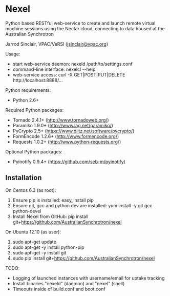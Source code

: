 Nexel
=====

Python based RESTful web-service to create and launch remote virtual
machine sessions using the Nectar cloud, connecting to data housed at the
Australian Synchrotron

Jarrod Sinclair, VPAC/VeRSI
(jsinclair@vpac.org)

Usage:

- start web-service daemon: nexeld /path/to/settings.conf
- command-line interface: nexelcl --help
- web-service access: curl -X GET|POST|PUT|DELETE http://localhost:8888/...

Python requirements:

- Python 2.6+

Required Python packages:

- Tornado 2.4.1+ (http://www.tornadoweb.org/)
- Paramiko 1.9.0+ (http://www.lag.net/paramiko/)
- PyCrypto 2.5+ (https://www.dlitz.net/software/pycrypto/)
- FormEncode 1.2.6+ (http://www.formencode.org/)
- Requests 1.0.2+ (http://www.python-requests.org/)

Optional Python packages:

- Pyinotify 0.9.4+ (https://github.com/seb-m/pyinotify)

Installation
------------

On Centos 6.3 (as root):

1. Ensure pip is installed: easy_install pip
2. Ensure git, gcc and python dev are installed: yum install -y git gcc python-devel
3. Install Nexel from GitHub: pip install git+https://github.com/AustralianSynchrotron/nexel

On Ubuntu 12.10 (as user):

1. sudo apt-get update
2. sudo apt-get -y install python-pip
3. sudo apt-get -y install git
4. sudo pip install git+https://github.com/AustralianSynchrotron/nexel

TODO:

- Logging of launched instances with username/email for uptake tracking
- Install binaries "nexeld" (daemon) and "nexel" (shell)
- Timeouts inside of build.conf and boot.conf

